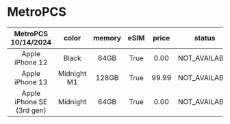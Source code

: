 # MetroPCS
|MetroPCS 10/14/2024|color|memory|eSIM|price|status|shipping from|shipping to|
|:--:|:--:|:--:|:--:|:--:|:--:|:--:|:--:|
|Apple iPhone 12|Black|64GB|True|0.00|NOT_AVAILABLE|10/21/2024|10/28/2024|
|Apple iPhone 13|Midnight M1|128GB|True|99.99|NOT_AVAILABLE|10/21/2024|10/28/2024|
|Apple iPhone SE (3rd gen)|Midnight|64GB|True|0.00|NOT_AVAILABLE|10/21/2024|10/28/2024|

